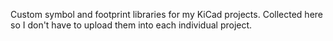 Custom symbol and footprint libraries for my KiCad projects. Collected here so I don't have to upload them into each individual project.
